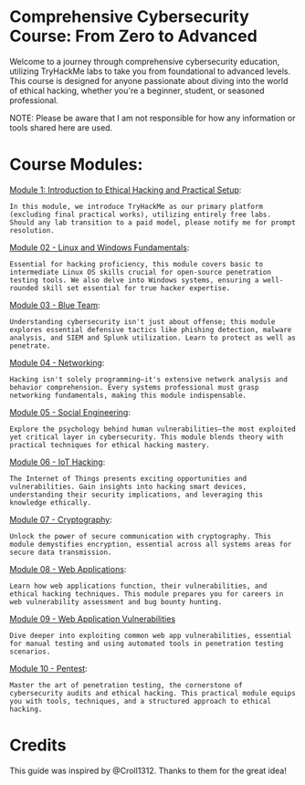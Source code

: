 
# Comprehensive Cybersecurity Course: From Zero to Advanced

Welcome to a journey through comprehensive cybersecurity education, utilizing TryHackMe labs to take you from foundational to advanced levels. This course is designed for anyone passionate about diving into the world of ethical hacking, whether you're a beginner, student, or seasoned professional.

NOTE: Please be aware that I am not responsible for how any information or tools shared here are used.

# Course Modules:
[Module 1: Introduction to Ethical Hacking and Practical Setup](Module01.md):

    In this module, we introduce TryHackMe as our primary platform (excluding final practical works), utilizing entirely free labs. Should any lab transition to a paid model, please notify me for prompt resolution.

[Module 02 - Linux and Windows Fundamentals](Module02.md):

    Essential for hacking proficiency, this module covers basic to intermediate Linux OS skills crucial for open-source penetration testing tools. We also delve into Windows systems, ensuring a well-rounded skill set essential for true hacker expertise.

[Module 03 - Blue Team](Module03.md):

    Understanding cybersecurity isn't just about offense; this module explores essential defensive tactics like phishing detection, malware analysis, and SIEM and Splunk utilization. Learn to protect as well as penetrate.

[Module 04 - Networking](Module04.md):

    Hacking isn't solely programming—it's extensive network analysis and behavior comprehension. Every systems professional must grasp networking fundamentals, making this module indispensable.

[Module 05 - Social Engineering](Module05.md):

    Explore the psychology behind human vulnerabilities—the most exploited yet critical layer in cybersecurity. This module blends theory with practical techniques for ethical hacking mastery.

[Module 06 - IoT Hacking](Module06.md):

    The Internet of Things presents exciting opportunities and vulnerabilities. Gain insights into hacking smart devices, understanding their security implications, and leveraging this knowledge ethically.

[Module 07 - Cryptography](Module07.md):

    Unlock the power of secure communication with cryptography. This module demystifies encryption, essential across all systems areas for secure data transmission.

[Module 08 - Web Applications](Module08.md):

    Learn how web applications function, their vulnerabilities, and ethical hacking techniques. This module prepares you for careers in web vulnerability assessment and bug bounty hunting.

[Module 09 - Web Application Vulnerabilities](Module09.md)

    Dive deeper into exploiting common web app vulnerabilities, essential for manual testing and using automated tools in penetration testing scenarios.

[Module 10 - Pentest](Module10.md):

    Master the art of penetration testing, the cornerstone of cybersecurity audits and ethical hacking. This practical module equips you with tools, techniques, and a structured approach to ethical hacking.

# Credits

This guide was inspired by @Croll1312. Thanks to them for the great idea!
